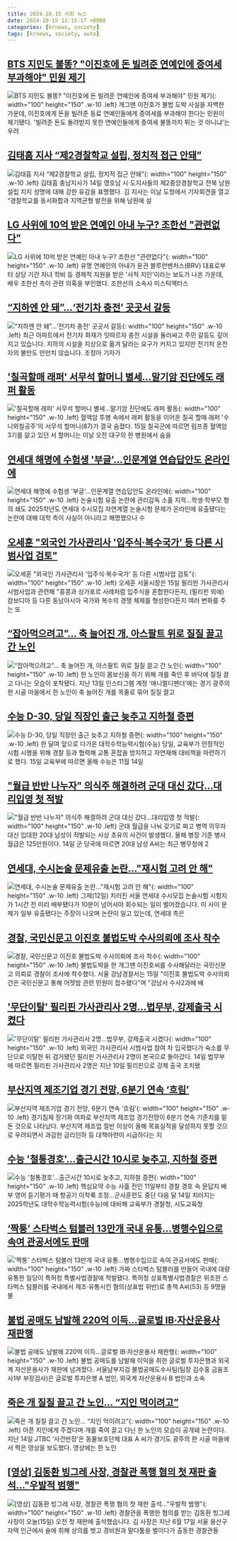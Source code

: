 ```yaml
---
title: 2024.10.15 사회 뉴스
date: 2024-10-15 12:15:17 +0900
categories: [krnews, society]
tags: [krnews, society, auto]
---
```

## [BTS 지민도 불똥? "이진호에 돈 빌려준 연예인에 증여세 부과해야" 민원 제기](https://n.news.naver.com/mnews/article/469/0000827777)

![BTS 지민도 불똥? "이진호에 돈 빌려준 연예인에 증여세 부과해야" 민원 제기](https://mimgnews.pstatic.net/image/origin/469/2024/10/14/827777.jpg?type=nf220_150){: width="100" height="150" .w-10 .left}
개그맨 이진호가 불법 도박 사실을 자백한 가운데, 이진호에게 돈을 빌려준 동료 연예인들에게 증여세를 부과해야 한다는 민원이 제기됐다. '빌려준 돈도 돌려받지 못한 연예인들에게 증여세 불똥까지 튀는 것 아니냐'는 우려

## [김태흠 지사 “제2경찰학교 설립, 정치적 접근 안돼”](https://n.news.naver.com/mnews/article/005/0001731096)

![김태흠 지사 “제2경찰학교 설립, 정치적 접근 안돼”](https://mimgnews.pstatic.net/image/origin/005/2024/10/14/1731096.jpg?type=nf220_150){: width="100" height="150" .w-10 .left}
김태흠 충남지사가 14일 영호남 시·도지사들의 제2중앙경찰학교 전북 남원 설립 지지 성명에 대해 강한 유감을 표명했다. 김 지사는 이날 도청에서 기자회견을 열고 “경찰학교를 동서화합과 지역균형 발전을 위해 남원에 설

## [LG 사위에 10억 받은 연예인 아내 누구? 조한선 "관련없다"](https://n.news.naver.com/mnews/article/015/0005043748)

![LG 사위에 10억 받은 연예인 아내 누구? 조한선 "관련없다"](https://mimgnews.pstatic.net/image/origin/015/2024/10/14/5043748.jpg?type=nf220_150){: width="100" height="150" .w-10 .left}
유명 연예인의 아내가 윤관 블루런벤처스(BRV) 대표로부터 상당 기간 자녀 학비 등 경제적 지원을 받은 '사적 지인'이라는 보도가 나온 가운데, 배우 조한선 측이 관련 의혹을 부인했다. 조한선의 소속사 미스틱액터스

## [“지하엔 안 돼”…‘전기차 충전’ 곳곳서 갈등](https://n.news.naver.com/mnews/article/056/0011818040)

![“지하엔 안 돼”…‘전기차 충전’ 곳곳서 갈등](https://mimgnews.pstatic.net/image/origin/056/2024/10/14/11818040.jpg?type=nf220_150){: width="100" height="150" .w-10 .left}
최근 아파트에서 전기차 화재가 잇따르자 충전 시설을 둘러싸고 주민 갈등도 깊어지고 있습니다. 지하의 시설을 지상으로 옮겨 달라는 요구가 커지고 있지만 전기차 운전자의 불만도 만만치 않습니다. 조정아 기자가

## ['칠곡할매 래퍼' 서무석 할머니 별세…말기암 진단에도 래퍼 활동](https://n.news.naver.com/mnews/article/421/0007843938)

!['칠곡할매 래퍼' 서무석 할머니 별세…말기암 진단에도 래퍼 활동](https://mimgnews.pstatic.net/image/origin/421/2024/10/15/7843938.jpg?type=nf220_150){: width="100" height="150" .w-10 .left}
혈액암 투병 속에서 래퍼 활동을 이어온 칠곡 할매 래퍼 '수니와칠공주'의 서무석 할머니(87)가 결국 숨졌다. 15일 칠곡군에 따르면 림프종 혈액암 3기를 앓고 있던 서 할머니는 이날 오전 대구의 한 병원에서 숨을

## [연세대 해명에 수험생 '부글'…인문계열 연습답안도 온라인에](https://n.news.naver.com/mnews/article/001/0014981443)

![연세대 해명에 수험생 '부글'…인문계열 연습답안도 온라인에](https://mimgnews.pstatic.net/image/origin/001/2024/10/14/14981443.jpg?type=nf220_150){: width="100" height="150" .w-10 .left}
논술시험 유출 논란에 관리감독 소홀 지적…학생·학부모 항의 쇄도 2025학년도 연세대 수시모집 자연계열 논술시험 문제가 온라인에 유출됐다는 논란에 대해 대학 측이 사실이 아니라고 해명했으나 수

## [오세훈 "외국인 가사관리사 '입주식·복수국가' 등 다른 시범사업 검토"](https://n.news.naver.com/mnews/article/008/0005100666)

![오세훈 "외국인 가사관리사 '입주식·복수국가' 등 다른 시범사업 검토"](https://mimgnews.pstatic.net/image/origin/008/2024/10/15/5100666.jpg?type=nf220_150){: width="100" height="150" .w-10 .left}
오세훈 서울시장은 15일 필리핀 가사관리사 시범사업과 관련해 "홍콩과 싱가포르 사례처럼 입주식을 혼합한다든지, (필리핀 외에) 캄보디아 등 다른 동남아시아 국가와 복수의 경쟁 체제를 형성한다든지 여러 변화를 주는 또

## [“잡아먹으려고”... 축 늘어진 개, 아스팔트 위로 질질 끌고 간 노인](https://n.news.naver.com/mnews/article/023/0003864117)

![“잡아먹으려고”... 축 늘어진 개, 아스팔트 위로 질질 끌고 간 노인](https://mimgnews.pstatic.net/image/origin/023/2024/10/15/3864117.jpg?type=nf220_150){: width="100" height="150" .w-10 .left}
한 노인이 몸보신을 하기 위해 개를 죽인 후 바닥에 질질 끌고 다니는 모습이 포착됐다. 지난 13일 인스타그램 계정 ‘애니멀디펜더’에는 경기 광주의 한 시골 마을에서 한 노인이 축 늘어진 개를 목줄로 묶어 질질 끌고

## [수능 D-30, 당일 직장인 출근 늦추고 지하철 증편](https://n.news.naver.com/mnews/article/016/0002374067)

![수능 D-30, 당일 직장인 출근 늦추고 지하철 증편](https://mimgnews.pstatic.net/image/origin/016/2024/10/15/2374067.jpg?type=nf220_150){: width="100" height="150" .w-10 .left}
한 달여 앞으로 다가온 대학수학능력시험(수능) 당일, 교육부가 안정적인 시험 시행을 위해 경찰 등과 협력해 교통 혼잡을 방지하고 자연재해 대비책을 마련하기로 했다. 15일 교육부에 따르면 올해 수능은 11월 14일

## ["월급 반반 나누자" 의식주 해결하려 군대 대신 갔다…대리입영 첫 적발](https://n.news.naver.com/mnews/article/008/0005100390)

!["월급 반반 나누자" 의식주 해결하려 군대 대신 갔다…대리입영 첫 적발](https://mimgnews.pstatic.net/image/origin/008/2024/10/14/5100390.jpg?type=nf220_150){: width="100" height="150" .w-10 .left}
군대 월급을 나눠 갖기로 짜고 병역 의무자 대신 입대한 20대 남성이 적발되는 사상 초유의 사건이 발생했다. 올해 병장 기준 병사 월급은 125만원이다. 14일 군 당국에 따르면 20대 남성 A씨는 최근 병무청에 2

## [연세대, 수시논술 문제유출 논란…"재시험 고려 안 해"](https://n.news.naver.com/mnews/article/422/0000686996)

![연세대, 수시논술 문제유출 논란…"재시험 고려 안 해"](https://mimgnews.pstatic.net/image/origin/422/2024/10/14/686996.jpg?type=nf220_150){: width="100" height="150" .w-10 .left}
그제(12일) 치러진 서울 연세대 수시모집 논술시험 시험지가 1시간 전 미리 배부됐다가 10분이 넘어서야 회수되는 일이 벌어졌습니다. 이 사이 문제가 일부 유출됐다는 주장이 나오며 논란이 일고 있는데, 연세대 측은

## [경찰, 국민신문고 이진호 불법도박 수사의뢰에 조사 착수](https://n.news.naver.com/mnews/article/003/0012839872)

![경찰, 국민신문고 이진호 불법도박 수사의뢰에 조사 착수](https://mimgnews.pstatic.net/image/origin/003/2024/10/15/12839872.jpg?type=nf220_150){: width="100" height="150" .w-10 .left}
불법도박을 한 개그맨 이진호씨를 수사해달라는 국민신문고 의뢰로 경찰이 조사에 착수했다. 서울 강남경찰서는 15일 "이진호 불법도박 수사의뢰 건은 국민신문고 통해 어젯밤 관련 민원이 접수됐다"며 "강남서 수사2과에 배

## ['무단이탈' 필리핀 가사관리사 2명…법무부, 강제출국 시켰다](https://n.news.naver.com/mnews/article/025/0003393334)

!['무단이탈' 필리핀 가사관리사 2명…법무부, 강제출국 시켰다](https://mimgnews.pstatic.net/image/origin/025/2024/10/14/3393334.jpg?type=nf220_150){: width="100" height="150" .w-10 .left}
외국인 가사관리사 시범사업 참여 차 입국했다가 숙소를 무단으로 이탈한 뒤 검거됐던 필리핀 가사관리사 2명이 본국으로 돌아갔다. 14일 법무부에 따르면 필리핀 가사관리사 2명은 지난 10일 필리핀으로 강제 출국 조치됐

## [부산지역 제조기업 경기 전망, 6분기 연속 ‘흐림’](https://n.news.naver.com/mnews/article/082/0001292795)

![부산지역 제조기업 경기 전망, 6분기 연속 ‘흐림’](https://mimgnews.pstatic.net/image/origin/082/2024/10/15/1292795.jpg?type=nf220_150){: width="100" height="150" .w-10 .left}
경기침체 장기화 여파로 부산지역 제조업 경기전망이 6분기 연속 기준치를 밑돈 것으로 나타났다. 부산지역 제조업 절반 이상이 올해 목표실적을 달성하지 못할 것으로 우려되면서 과감한 금리인하 등 대책마련이 시급하다는 지

## [수능 '철통경호'…출근시간 10시로 늦추고, 지하철 증편](https://n.news.naver.com/mnews/article/079/0003947775)

![수능 '철통경호'…출근시간 10시로 늦추고, 지하철 증편](https://mimgnews.pstatic.net/image/origin/079/2024/10/15/3947775.jpg?type=nf220_150){: width="100" height="150" .w-10 .left}
핵심요약 수능 사흘 전인 11일부터 경찰 경호 속 문답지 배부 영어 듣기평가 때 항공기 이착륙 조정…군사훈련도 중단 다음 달 14일 치러지는 2025학년도 대학수학능력시험(수능)에 대비해 교육부가 경찰청, 시도교육청

## [‘짝퉁’ 스타벅스 텀블러 13만개 국내 유통…병행수입으로 속여 관공서에도 판매](https://n.news.naver.com/mnews/article/032/0003326326)

![‘짝퉁’ 스타벅스 텀블러 13만개 국내 유통…병행수입으로 속여 관공서에도 판매](https://mimgnews.pstatic.net/image/origin/032/2024/10/15/3326326.jpg?type=nf220_150){: width="100" height="150" .w-10 .left}
가짜 스타벅스 텀블러를 만들어 국내에 대량 유통한 일당이 특허청 특별사법경찰에 적발됐다. 특허청 상표특별사법경찰은 위조한 스타벅스 텀블러를 국내에서 제조·유통시킨 혐의(상표법 위반)로 총책 A씨(53) 등 9명을 불

## [불법 공매도 남발해 220억 이득…글로벌 IB·자산운용사 재판행](https://n.news.naver.com/mnews/article/014/0005253460)

![불법 공매도 남발해 220억 이득…글로벌 IB·자산운용사 재판행](https://mimgnews.pstatic.net/image/origin/014/2024/10/15/5253460.jpg?type=nf220_150){: width="100" height="150" .w-10 .left}
불법 공매도를 남발해 이익을 취한 글로벌 투자은행과 외국계 자산운용사가 재판에 넘겨졌다. 서울남부지검 불법공매도수사팀(팀장 김수홍 금융조사1부 부장검사)은 글로벌 투자은행 A 법인, 외국계 자산운용사 B 법인과 소속

## [죽은 개 질질 끌고 간 노인… “지인 먹이려고”](https://n.news.naver.com/mnews/article/081/0003487132)

![죽은 개 질질 끌고 간 노인… “지인 먹이려고”](https://mimgnews.pstatic.net/image/origin/081/2024/10/15/3487132.jpg?type=nf220_150){: width="100" height="150" .w-10 .left}
아픈 지인에게 주겠다며 개를 죽여 끌고 다닌 한 노인의 모습이 공개돼 논란이다. 지난 14일 JTBC ‘사건반장’은 동물보호단체 대표 A 씨가 경기도 광주의 한 시골 마을에서 찍은 영상을 보도했다. 영상에는 한 노인

## [[영상] 김동환 빙그레 사장, 경찰관 폭행 혐의 첫 재판 출석…"우발적 범행"](https://n.news.naver.com/mnews/article/055/0001197450)

![[영상] 김동환 빙그레 사장, 경찰관 폭행 혐의 첫 재판 출석…"우발적 범행"](https://mimgnews.pstatic.net/image/origin/055/2024/10/15/1197450.jpg?type=nf220_150){: width="100" height="150" .w-10 .left}
경찰관을 폭행한 혐의를 받는 김동환 빙그레 사장이 오늘(15일) 오전 첫 재판에 출석했습니다. 김 사장은 지난 6월 17일 서울 용산구 자택 인근에서 술에 취해 상의를 벗고 경비원과 말다툼을 벌이다가 출동한 경찰관들

